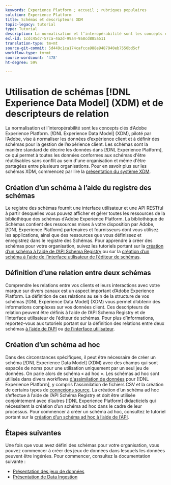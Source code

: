 ```yaml
---
keywords: Experience Platform ; accueil ; rubriques populaires
solution: Experience Platform
title: Schémas et descripteurs XDM
topic-legacy: tutorial
type: Tutorial
description: La normalisation et l’interopérabilité sont les concepts clés d’Adobe Experience Platform. Le modèle de données d’expérience (XDM), optimisé par Adobe, vise à normaliser les données d’expérience client et à définir des schémas pour la gestion de l’expérience client. Les schémas sont la manière standard de décrire les données dans Experience Platform. Ils permettent à toutes les données conformes aux schémas d’être réutilisables sans conflit au sein d’une organisation et même d’être partagées entre plusieurs organisations.
exl-id: 1cdc45d7-57ca-4a2d-99a4-9a8cd885a511
translation-type: tm+mt
source-git-commit: 5d449c1ca174cafcca988e9487940eb7550bd5cf
workflow-type: tm+mt
source-wordcount: '478'
ht-degree: 59%

---
```


# Utilisation de schémas [!DNL Experience Data Model] (XDM) et de descripteurs de relation

La normalisation et l’interopérabilité sont les concepts clés d’Adobe Experience Platform. [!DNL Experience Data Model] (XDM), piloté par l’Adobe, vise à normaliser les données d’expérience client et à définir des schémas pour la gestion de l’expérience client. Les schémas sont la manière standard de décrire les données dans [!DNL Experience Platform], ce qui permet à toutes les données conformes aux schémas d&#39;être réutilisables sans conflit au sein d&#39;une organisation et même d&#39;être partagées entre plusieurs organisations. Pour en savoir plus sur les schémas XDM, commencez par lire la [présentation du système XDM](../xdm/home.md).

## Création d’un schéma à l’aide du registre des schémas

Le registre des schémas fournit une interface utilisateur et une API RESTful à partir desquelles vous pouvez afficher et gérer toutes les ressources de la bibliothèque des schémas d’Adobe Experience Platform. La bibliothèque de Schémas contient des ressources mises à votre disposition par Adobe, [!DNL Experience Platform] partenaires et fournisseurs dont vous utilisez les applications, ainsi que des ressources que vous définissez et enregistrez dans le registre des Schémas. Pour apprendre à créer des schémas pour votre organisation, suivez les tutoriels portant sur la [création d’un schéma à l’aide de l’API Schema Registry](../xdm/tutorials/create-schema-api.md) ou sur la [création d’un schéma à l’aide de l’interface utilisateur de l’éditeur de schémas](../xdm/tutorials/create-schema-ui.md).

## Définition d’une relation entre deux schémas

Comprendre les relations entre vos clients et leurs interactions avec votre marque sur divers canaux est un aspect important d’Adobe Experience Platform. La définition de ces relations au sein de la structure de vos schémas [!DNL Experience Data Model] (XDM) vous permet d’obtenir des informations complexes sur vos données client. Ces descripteurs de relation peuvent être définis à l’aide de l’API Schema Registry et de l’interface utilisateur de l’éditeur de schémas. Pour plus d’informations, reportez-vous aux tutoriels portant sur la définition des relations entre deux schémas [à l’aide de l’API](../xdm/tutorials/relationship-api.md) ou [de l’interface utilisateur](../xdm/tutorials/relationship-ui.md).

## Création d’un schéma ad hoc

Dans des circonstances spécifiques, il peut être nécessaire de créer un schéma [!DNL Experience Data Model] (XDM) avec des champs qui sont espacés de noms pour une utilisation uniquement par un seul jeu de données. On parle alors de schéma « ad hoc ». Les schémas ad hoc sont utilisés dans divers workflows [d&#39;assimilation de données](../ingestion/home.md) pour [!DNL Experience Platform], y compris l&#39;assimilation de fichiers CSV et la création de certains types de [connexions source](../sources/home.md). La création d’un schéma ad hoc s’effectue à l’aide de l’API Schéma Registry et doit être utilisée conjointement avec d’autres [!DNL Experience Platform] didacticiels qui nécessitent la création d’un schéma ad hoc dans le cadre de leur processus. Pour commencer à créer un schéma ad hoc, consultez le tutoriel portant sur la [création d’un schéma ad hoc à l’aide de l’API](../xdm/tutorials/ad-hoc.md).

## Étapes suivantes

Une fois que vous avez défini des schémas pour votre organisation, vous pouvez commencer à créer des jeux de données dans lesquels les données peuvent être ingérées. Pour commencer, consultez la documentation suivante :

* [Présentation des jeux de données](../catalog/datasets/overview.md)
* [Présentation de Data Ingestion](../ingestion/home.md)

